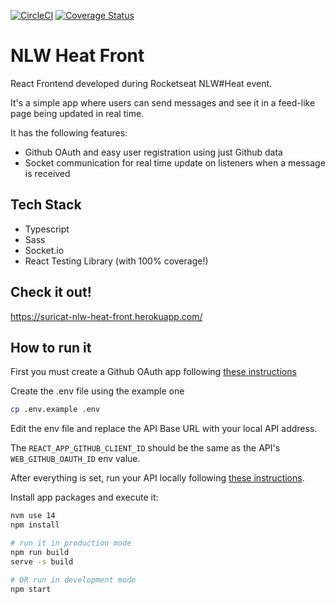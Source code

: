 [![CircleCI](https://circleci.com/gh/suricat89/nlw-heat-front/tree/master.svg?style=shield)](https://circleci.com/gh/suricat89/nlw-heat-front/tree/master)
[![Coverage Status](https://coveralls.io/repos/github/suricat89/nlw-heat-front/badge.svg?branch=master)](https://coveralls.io/github/suricat89/nlw-heat-front?branch=master)

# NLW Heat Front

React Frontend developed during Rocketseat NLW#Heat event.

It's a simple app where users can send messages and see it in a feed-like page being updated in real time.

It has the following features:
- Github OAuth and easy user registration using just Github data
- Socket communication for real time update on listeners when a message is received

## Tech Stack
- Typescript
- Sass
- Socket.io
- React Testing Library (with 100% coverage!)

## Check it out!
https://suricat-nlw-heat-front.herokuapp.com/

## How to run it

First you must create a Github OAuth app following [these instructions](https://github.com/suricat89/nlw-heat-api#creating-github-oauth-apps)

Create the .env file using the example one
```bash
cp .env.example .env
```

Edit the env file and replace the API Base URL with your local API address.

The `REACT_APP_GITHUB_CLIENT_ID` should be the same as the API's `WEB_GITHUB_OAUTH_ID` env value.

After everything is set, run your API locally following [these instructions](https://github.com/suricat89/nlw-heat-api#how-to-run-it).

Install app packages and execute it:
```bash
nvm use 14
npm install

# run it in production mode
npm run build
serve -s build

# OR run in development mode
npm start
```
